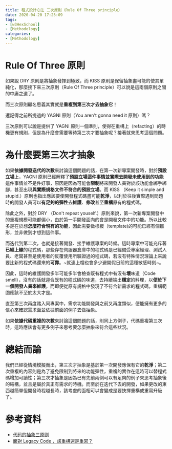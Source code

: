 ```yaml
---
title: 程式設計心法 三次原則（Rule Of Three principle）
date: 2020-04-20 17:25:09
tags:
- [w3HexSchool]
- [Methodology]
categories: 
- [Methodology]
---
```


# Rule Of Three 原則

如果說 DRY 原則是將抽象發揮到極致，而 KISS 原則是保留抽象盡可能的使其單純化，那麼接下來三次原則（Rule Of Three principle）可以說是這兩個原則之間的中庸之道了。

而三次原則顧名思義其實就是**重複到第三次才去抽象它**！

還記得之前所提過的 YAGNI 原則（You aren't gonna need it 原則）嗎？

三次原則可以說是提供了 YAGNI 原則一個準則，使得在重構上（refacting）的時機更有規則，但是為什麼會需要等待第三次才要抽象呢？接著就來思考這個問題。

<!--more-->

# 為什麼要第三次才抽象

如果**依據開發迭代的次數**來討論這個問題的話，在第一次新專案開發時，對於**預設立場**上，YAGNI 原則已經解釋了**預設立場這件事情並實際去開發未使用到的功能**這件事情並不是件好事，原因是因為可能會**限制**將來開發人員對於該功能會綁手綁腳，甚至出現**與實際規格文件不符合的預設立場**。而 KISS （Keep it simple and stupid.）原則也指出應該要使開發程式碼盡可能**乾淨**，以利於往後實際遇到問題時的開發人員可以**有足夠的彈性**去**維護**、**修改**甚至**重構**原有的程式碼。

除此之外，對於 DRY （Don't repeat youself.）原則來說，第一次新專案開發中的重複規模可能都偏小，由於第一手開發面向的會是開發文件中的功能。所以比較多是在於想**怎麼符合現有的功能**，因此需要做樣板（template)的可能已經有個雛形，並非做到才想到這件事。

而迭代到第二次，也就是接著開發、接手維護專案的時候。這時專案中可能充斥著**已經上線**的程式碼，那些存在伺服器倉庫中的程式碼是已經備受專案經理、測試人員、老闆甚至是使用者的反覆使用所驗證過的程式碼，若沒有特殊情況理論上來說要比新的程式碼還來的**可靠**。~就連上檔也會多少避開假日前的這種敏感時刻~。

因此，這時的維護開發多半可能多半會檢查既有程式中有沒有**壞**味道（Code smell），沒有的話就迎合既有的程式碼的味道，去持續端出**穩定**的料理，以**便於下一個開發人員來維護**。而即便從原有規格中發現了不符合新需求的程式碼，重構範圍應該不至於太大才是。

直至第三次再度踏入同專案中，需求功能開發與之前又再度類似，便能擁有更多的信心來確認需求面並依據前面的例子去做抽象。

如果**依據代碼重複的次數**來討論這個問題的話，則同上方例子，代碼重複第三次時，這時應該會有更多例子來思考要怎麼抽象來符合這些狀況。

# 總結而論
我們已經從情境模擬而出，第三次才抽象是基於第一次開發應保有它的**乾淨**；第二次重複的內容則是為了避免限制到將來的功能彈性，重複的實作在這時可以替程式碼增加可讀性；第三次才抽象是因為已有先前兩例可以有足夠的例子來思考抽象後的結構，並且是屬於真正有需求的時機。而至於在迭代下去的開發，如果更改的東西越簡單但開發時程越長時，該考慮的面相可以會變成是要抉擇重構或重寫升級了。


# 參考資料

- [代码的抽象三原则](http://www.ruanyifeng.com/blog/2013/01/abstraction_principles.html)
- [面對 Legacy Code ，該重構還是重寫？](https://jaceju.net/refactor-or-rebuild/)
